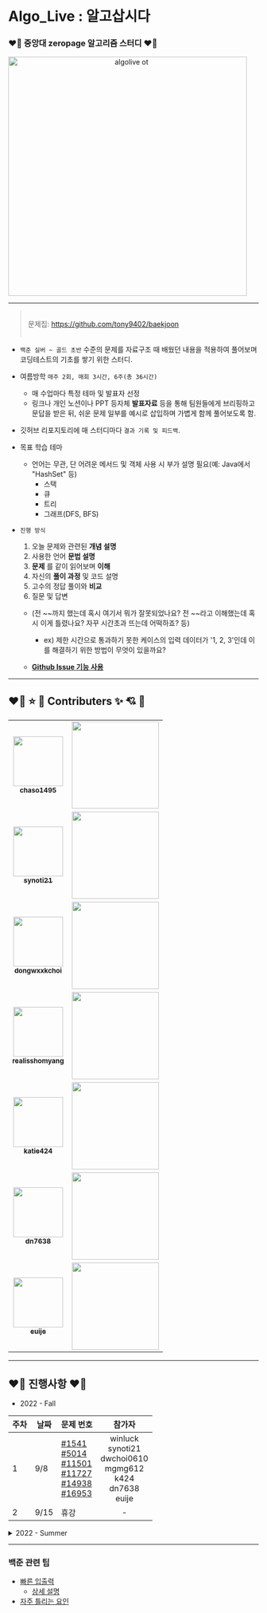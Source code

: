 # Algo_Live : 알고삽시다

### ❤️‍🔥 중앙대 zeropage 알고리즘 스터디 ❤️‍🔥

<a href="https://wiki.zeropage.org/wiki.php/%EC%95%8C%EA%B3%A0%EC%82%BD%EC%8B%9C%EB%8B%A4" style="text-align:center;">
    <img width="480" alt="algolive ot" src="https://user-images.githubusercontent.com/12531340/175253286-bd82c4af-0168-4f51-b256-e6a66a1d5201.png" >
</a>

---

> </br>문제집: https://github.com/tony9402/baekjoon</br></br>

- `백준 실버 ~ 골드 초반` 수준의 문제를 자료구조 때 배웠던 내용을 적용하여 풀어보며 코딩테스트의 기초를 쌓기 위한 스터디.

- 여름방학 `매주 2회, 매회 3시간, 6주(총 36시간)`

  - 매 수업마다 특정 테마 및 발표자 선정
  - 링크나 개인 노션이나 PPT 등자체 **발표자료** 등을 통해 팀원들에게 브리핑하고 문답을 받은 뒤, 쉬운 문제 일부를 예시로 삽입하며 가볍게 함께 풀어보도록 함.

- 깃허브 리포지토리에 매 스터디마다 `결과 기록 및 피드백`.

- 목표 학습 테마
  - 언어는 무관, 단 어려운 메서드 및 객체 사용 시 부가 설명 필요(예: Java에서 "HashSet" 등)
    - 스택
    - 큐
    - 트리
    - 그래프(DFS, BFS)
- `진행 방식`

  1. 오늘 문제와 관련된 **개념 설명**
  2. 사용한 언어 **문법 설명**
  3. **문제** 를 같이 읽어보며 **이해**
  4. 자신의 **풀이 과정** 및 코드 설명
  5. 고수의 정답 풀이와 **비교**
  6. 질문 및 답변

  - (전 ~~까지 했는데 혹시 여기서 뭐가 잘못되었나요? 전 ~~라고 이해했는데 혹시 이게 틀렸나요? 자꾸 시간초과 뜨는데 어떡하죠? 등)

    - ex) 제한 시간으로 통과하기 못한 케이스의 입력 데이터가 '1, 2, 3'인데 이를 해결하기 위한 방법이 무엇이 있을까요?

  - [**Github Issue 기능 사용**](https://github.com/AlgoLive/AlgoLive_Session/issues/2)

---

## ❤️‍🔥 ⭐️ 🔫 Contributers ✨ 💘 🎉

<table>
  <tbody>
    <tr>
      <td align="center">
        <a href="https://github.com/AlgoLive/AlgoLive_Session/commits?author=chaso1495">
          <img src="https://avatars.githubusercontent.com/u/53044069?s=64&v=4" width="100px" alt=""/>
          <br />
          <sub>
            <b>chaso1495</b>
          </sub>
        </a>
        <br />
      </td>
      <td>
        <a href="https://solved.ac/winluck">
          <img width="175px" src="https://mazassumnida.wtf/api/v2/generate_badge?boj=winluck">
        </a>
      </td>
    </tr>
    <tr>
      <td align="center">
        <a href="https://github.com/AlgoLive/AlgoLive_Session/commits?author=synoti21">
          <img src="https://avatars.githubusercontent.com/u/58936172?s=64&v=4" width="100px" alt=""/>
          <br />
          <sub>
            <b>synoti21</b>
          </sub>
        </a>
        <br />
      </td>
      <td>
        <a href="https://solved.ac/synoti21">
          <img width="175px" src="https://mazassumnida.wtf/api/v2/generate_badge?boj=synoti21">
        </a>
      </td>
    </tr>
    <tr>
      <td align="center">
        <a href="https://github.com/AlgoLive/AlgoLive_Session/commits?author=dongwxxkchoi">
          <img src="https://avatars.githubusercontent.com/u/68775148?v=4" width="100px" alt=""/>
          <br />
          <sub>
            <b>dongwxxkchoi</b>
          </sub>
        </a>
        <br />
      </td>
      <td>
        <a href="https://solved.ac/dwchoi0610">
          <img width="175px" src="https://mazassumnida.wtf/api/v2/generate_badge?boj=dwchoi0610">
        </a>
      </td>
    </tr>
    <tr>
      <td align="center">
        <a href="https://github.com/AlgoLive/AlgoLive_Session/commits?author=realisshomyang">
          <img src="https://avatars.githubusercontent.com/u/81310047?v=4" width="100px" alt=""/>
          <br />
          <sub>
            <b>realisshomyang</b>
          </sub>
        </a>
        <br />
      </td>
      <td>
        <a href="https://solved.ac/mgmg612">
          <img width="175px" src="https://mazassumnida.wtf/api/v2/generate_badge?boj=mgmg612">
        </a>
      </td>
    </tr>
    <tr>
      <td align="center">
        <a href="https://github.com/AlgoLive/AlgoLive_Session/commits?author=katie424">
          <img src="https://avatars.githubusercontent.com/u/80771814?v=4" width="100px" alt=""/>
          <br />
          <sub>
            <b>katie424</b>
          </sub>
        </a>
        <br />
      </td>
      <td>
        <a href="https://solved.ac/k424">
          <img width="175px" src="https://mazassumnida.wtf/api/v2/generate_badge?boj=k424">
        </a>
      </td>
    </tr>
    <tr>
      <td align="center">
        <a href="https://github.com/AlgoLive/AlgoLive_Session/commits?author=dn7638">
          <img src="https://avatars.githubusercontent.com/u/48896148?v=4" width="100px" alt=""/>
          <br />
          <sub>
            <b>dn7638</b>
          </sub>
        </a>
        <br />
      </td>
      <td>
        <a href="https://solved.ac/dn7638">
          <img width="175px" src="https://mazassumnida.wtf/api/v2/generate_badge?boj=dn7638">
        </a>
      </td>
    </tr>
    <tr>
      <td align="center">
        <a href="https://github.com/AlgoLive/AlgoLive_Session/commits?author=euije">
          <img src="https://avatars.githubusercontent.com/u/12531340?v=4" width="100px" alt=""/>
          <br />
          <sub>
            <b>euije</b>
          </sub>
        </a>
        <br />
      </td>
      <td>
        <a href="https://solved.ac/euije">
          <img width="175px" src="https://mazassumnida.wtf/api/v2/generate_badge?boj=euije">
        </a>
      </td>
    </tr>
  </tbody>
</table>

---

## ❤️‍🔥 진행사항 ❤️‍🔥

- 2022 - Fall

|주차|날짜|문제 번호|참가자|
|-|-|-|:-:|
|1|9/8|[#1541](https://boj.kr/1541)<br/> [#5014](https://boj.kr/5014)<br/> [#11501](https://boj.kr/11501)<br/> [#11727](https://boj.kr/11727)<br/> [#14938](https://boj.kr/14938)<br/> [#16953](https://boj.kr/16953)<br/>|winluck<br/>synoti21<br/>dwchoi0610<br/>mgmg612<br/>k424 <br/>dn7638<br/>euije|
|2|9/15|휴강|-|

<details>
<summary> 2022 - Summer </summary>

| 주차   | 날짜 | 주차별 학습내용          | 주최자 | 메인 문제                                                                                       | 풀이                                      | 관련 링크                          |
| ------ | ---- | ------------------------ | ------ | ----------------------------------------------------------------------------------------------- | ----------------------------------------- | ---------------------------------- |
| 1회차  | 6/28 | 자료구조 I: 스택/큐  | 채승운 | [#9012](https://www.acmicpc.net/problem/9012) [#1158](https://www.acmicpc.net/problem/1158)     | [1st study](./1st%20study/)               |  |
| 2회차  | 7/1  | 자료구조 II: 우선순위 큐 | 이의제 | [#11279](https://www.acmicpc.net/problem/11279) [#11286](https://www.acmicpc.net/problem/11286) | [주최자 풀이](./2nd%20study/Codes/) |
| 3회차  | 7/5  | 트리 I      | 조명근 | [#1991](https://www.acmicpc.net/problem/1991) [#9934](https://www.acmicpc.net/problem/9934)     | [주최자 풀이](./3rd%20study/Codes/)       |
| 4회차  | 7/8  | 그래프 I: DFS/BFS   | 채승운 | [#1260](https://www.acmicpc.net/problem/1260) [#2606](https://www.acmicpc.net/problem/2606)  | [주최자 풀이](./4th%20study/Codes/)                                            |
| 5회차 | <p style="color:red">휴강</p> | ||||
| 6회차 | <p style="color:red">휴강</p> | ||||
| 7회차  | 7/19 | 그래프 II: 다익스트라   | 이의제 | [#18352](https://www.acmicpc.net/problem/18352) [#1753](https://www.acmicpc.net/problem/1753)  | [주최자 풀이](./7th%20study/Codes/) | |
| 8회차  | 7/22 | 그래프 III: 플로이드/와셜    | 송정현 | [#11403](https://www.acmicpc.net/problem/11403) [#11404](https://www.acmicpc.net/problem/11404) | [주최자 풀이](./8th%20study/Codes/) | |
| 9회차  | 7/26 | DP I                     | 최동욱 | [#11053](https://www.acmicpc.net/problem/11053) [#1010](https://www.acmicpc.net/problem/1010)                                                                                               |  [주최자 풀이](./9th%20study/Codes/)                                            |                                    |
| 10회차  | 7/29 | DP II                    | 안지완 |  [#1463](https://www.acmicpc.net/problem/1463) [#11052](https://www.acmicpc.net/problem/11052) [#2156](https://www.acmicpc.net/problem/2156) [#1149](https://www.acmicpc.net/problem/1149) [#12865](https://www.acmicpc.net/problem/12865)                                                                                                  | [주최자 풀이](https://github.com/AlgoLive/AlgoLive_Session/tree/main/10th%20study)                                          |                                    |
| 11회차  | 8/2 | Greedy              | 최동욱 |  [#13305](https://www.acmicpc.net/problem/13305) [#1931](https://www.acmicpc.net/problem/1931) [#13164](https://www.acmicpc.net/problem/13164)                                                                                             | [주최자 풀이](./11th%20study/Codes/)                                                                  |                                    |
| 12회차 | 8/5  | 백트래킹                 | 안지완      |  [#15649](https://www.acmicpc.net/problem/15649) [#6603](https://www.acmicpc.net/problem/6603) [#9663](https://www.acmicpc.net/problem/9663)                                                                                           |[주최자 풀이](./12nd%20study/Codes)                                           |                      |
| 13회차 | 8/9 | BruteForce                   | 조명근      |                                                                                                 |                                           |                                    |
| 14회차   | 8/12    | 위상정렬                 | 송정현      |                                                                                                 |                                           |                 [종강]                   |

</details>

---

### 백준 관련 팁

- [빠른 입출력](https://www.acmicpc.net/problem/15552)
  - [상세 설명](https://www.acmicpc.net/board/view/22716)
- [자주 틀리는 요인](https://www.acmicpc.net/blog/view/70)
